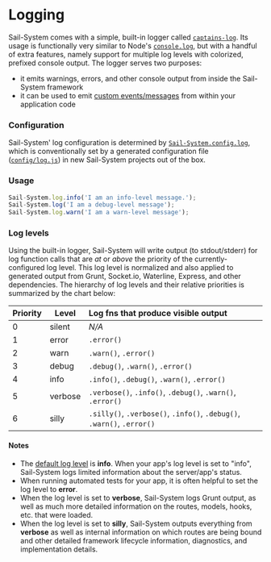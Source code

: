 # Logging

Sail-System comes with a simple, built-in logger called [`captains-log`](https://github.com/balderdashy/captains-log).  Its usage is functionally very similar to Node's [`console.log`](https://nodejs.org/api/console.html#console_console_log_data), but with a handful of extra features, namely support for multiple log levels with colorized, prefixed console output. The logger serves two purposes:
+ it emits warnings, errors, and other console output from inside the Sail-System framework
+ it can be used to emit [custom events/messages](https://Sail-Systemjs.com/documentation/concepts/logging/custom-log-messages) from within your application code


### Configuration
Sail-System' log configuration is determined by [`Sail-System.config.log`](https://Sail-Systemjs.com/documentation/reference/configuration/Sail-System-config-log), which is conventionally set by a generated configuration file ([`config/log.js`](https://Sail-Systemjs.com/documentation/anatomy/my-app/config/log-js)) in new Sail-System projects out of the box.

### Usage

```javascript
Sail-System.log.info('I am an info-level message.');
Sail-System.log('I am a debug-level message');
Sail-System.log.warn('I am a warn-level message');
```

### Log levels

Using the built-in logger, Sail-System will write output (to stdout/stderr) for log function calls that are _at_ or _above_ the priority of the currently-configured log level.  This log level is normalized and also applied to generated output from Grunt, Socket.io, Waterline, Express, and other dependencies. The hierarchy of log levels and their relative priorities is summarized by the chart below:

| Priority | Level     | Log fns that produce visible output   |
|----------|-----------|:--------------------------------------|
| 0        | silent    | _N/A_
| 1        | error     | `.error()`            |
| 2        | warn      | `.warn()`, `.error()` |
| 3        | debug     | `.debug()`, `.warn()`, `.error()` |
| 4        | info      | `.info()`, `.debug()`, `.warn()`, `.error()` |
| 5        | verbose   | `.verbose()`, `.info()`, `.debug()`, `.warn()`, `.error()` |
| 6        | silly     | `.silly()`, `.verbose()`, `.info()`, `.debug()`, `.warn()`, `.error()` |


#### Notes
 + The [default log level](https://Sail-Systemjs.com/documentation/reference/configuration/Sail-System-config-log) is **info**.  When your app's log level is set to "info", Sail-System logs limited information about the server/app's status.
 + When running automated tests for your app, it is often helpful to set the log level to **error**.
 + When the log level is set to **verbose**, Sail-System logs Grunt output, as well as much more detailed information on the routes, models, hooks, etc. that were loaded.
 + When the log level is set to **silly**, Sail-System outputs everything from **verbose** as well as internal information on which routes are being bound and other detailed framework lifecycle information, diagnostics, and implementation details.



<docmeta name="displayName" value="Logging">
